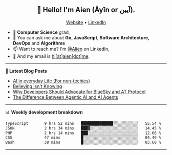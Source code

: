 <h2 align="center">👋 Hello! I'm Aien (Āyīn or آیین).</h2>
<p align="center">
  <a href="https://www.aien.me">Website</a> •
  <a href="https://www.linkedin.com/in/aiensaidi/">LinkedIn</a>
</p>


- 🌱 **Computer Science** grad,
- 💬 You can ask me about **Go, JavaScript, Software Architecture, DevOps** and **Algorithms**
- 📫 Want to reach me? I'm [@Alien](https://www.linkedin.com/in/aiensaidi/) on LinkedIn,
- 📧 And my email is [hi[at]aien[dot]me](mailto:hi@aien.me).

-------

**📝 Latest Blog Posts**

<!-- BLOG-POST-LIST:START -->
- [AI in everyday Life (For non-techies)](https://aien.me/ai-in-everyday-life-for-non-techies/)
- [Believing isn't Knowing](https://aien.me/believing-isnt-knowing/)
- [Why Developers Should Advocate for BlueSky and AT Protocol](https://aien.me/why-developers-should-advocate-for-bluesky-and-at-protocol/)
- [The Difference Between Agentic AI and AI Agents](https://aien.me/the-difference-between-agentic-ai-and-ai-agents/)
<!-- BLOG-POST-LIST:END -->

-------

📊 **Weekly development breakdown**
<!--START_SECTION:waka-->

```txt
TypeScript       9 hrs 52 mins   ██████████████░░░░░░░░░░░   55.54 %
JSON             2 hrs 34 mins   ███▓░░░░░░░░░░░░░░░░░░░░░   14.45 %
PHP              2 hrs 14 mins   ███░░░░░░░░░░░░░░░░░░░░░░   12.66 %
CSS              47 mins         █░░░░░░░░░░░░░░░░░░░░░░░░   04.49 %
Bash             38 mins         █░░░░░░░░░░░░░░░░░░░░░░░░   03.60 %
```

<!--END_SECTION:waka-->

-------
